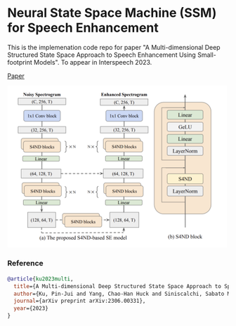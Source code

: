 # Neural State Space Machine (SSM) for Speech Enhancement

This is the implemenation code repo for paper "A Multi-dimensional Deep Structured State Space Approach to
Speech Enhancement Using Small-footprint Models". To appear in Interspeech 2023.


[Paper](https://arxiv.org/pdf/2306.00331.pdf)

<img src="https://github.com/Kuray107/S4ND-U-Net_speech_enhancement/blob/main/s4se_is23.png" width="500">

### Reference

```bib
@article{ku2023multi,
  title={A Multi-dimensional Deep Structured State Space Approach to Speech Enhancement Using Small-footprint Models},
  author={Ku, Pin-Jui and Yang, Chao-Han Huck and Siniscalchi, Sabato Marco and Lee, Chin-Hui},
  journal={arXiv preprint arXiv:2306.00331},
  year={2023}
}
```
